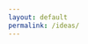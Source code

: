 ```yaml
---
layout: default
permalink: /ideas/
---
```

<div data-paperform-id="hfnsbl78"></div><script>(function() {var script = document.createElement('script'); script.src = "https://paperform.co/__embed"; document.body.appendChild(script); })()</script>
